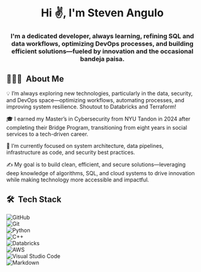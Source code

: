 <h1 align="center">Hi ✌️, I'm Steven Angulo</h1>
<h3 align="center">I'm a dedicated developer, always learning, refining SQL and data workflows, optimizing DevOps processes, and building efficient solutions—fueled by innovation and the occasional bandeja paisa.</h3>

## 👨🏽‍💻 &nbsp;About Me

💡  I’m always exploring new technologies, particularly in the data, security, and DevOps space—optimizing workflows, automating processes, and improving system resilience. Shoutout to Databricks and Terraform!

🎓  I earned my Master’s in Cybersecurity from NYU Tandon in 2024 after completing their Bridge Program, transitioning from eight years in social services to a tech-driven career.

🌱  I’m currently focused on system architecture, data pipelines, infrastructure as code, and security best practices.

✍️  My goal is to build clean, efficient, and secure solutions—leveraging deep knowledge of algorithms, SQL, and cloud systems to drive innovation while making technology more accessible and impactful.

## 🛠 &nbsp;Tech Stack

![GitHub](https://img.shields.io/badge/GitHub-100000?style=for-the-badge&logo=github&logoColor=white)  
![Git](https://img.shields.io/badge/Git-F05032?style=for-the-badge&logo=git&logoColor=white)  
![Python](https://img.shields.io/badge/Python-3776AB?style=for-the-badge&logo=python&logoColor=white)  
![C++](https://img.shields.io/badge/C++-00599C?style=for-the-badge&logo=c%2B%2B&logoColor=white)  
![Databricks](https://img.shields.io/badge/Databricks-E25A1C?style=for-the-badge&logo=databricks&logoColor=white)  
![AWS](https://img.shields.io/badge/AWS-232F3E?style=for-the-badge&logo=amazon-aws&logoColor=white)  
![Visual Studio Code](https://img.shields.io/badge/VS%20Code-007ACC?style=for-the-badge&logo=visual-studio-code&logoColor=white)  
![Markdown](https://img.shields.io/badge/Markdown-000000?style=for-the-badge&logo=markdown&logoColor=white)
